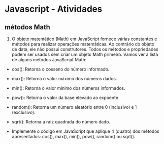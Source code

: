 # Javascript - Atividades 

## métodos Math

1. O objeto matemático (Math) em JavaScript fornece várias constantes e métodos para realizar operações matemáticas. Ao contrário do objeto de data, ele não possui construtores. Todos os métodos e propriedades podem ser usados ​​sem criar um objeto Math primeiro. Vamos ver a lista de alguns métodos JavaScript Math:
  - cos():  Retorna o cosseno do número informado.

  - max(): Retorna o valor máximo dos números dados.

  - min(): Retorna o valor mínimo dos números informados.

  - pow(): Retorna o valor da base elevado ao expoente.

  - random(): Retorna um número aleatório entre 0 (inclusivo) e 1 (exclusivo).

  - sqrt(): Retorna a raiz quadrada do número dado. 
  
  - Implemente o código em JavaScript que aplique 4 (quatro) dos métodos apresentados: cos(), max(), min(), pow(), random() ou sqrt().
